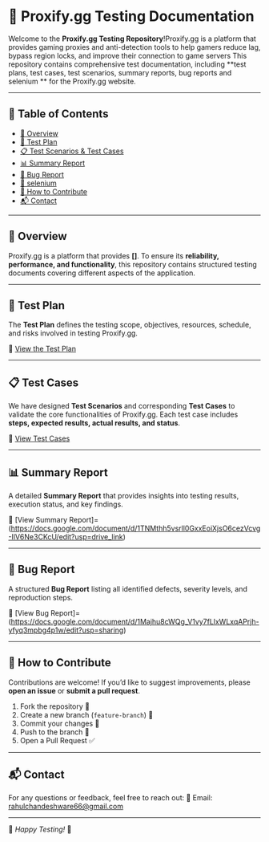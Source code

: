 # 📌 Proxify.gg Testing Documentation

Welcome to the **Proxify.gg Testing Repository**!Proxify.gg is a platform that provides gaming proxies and anti-detection tools to help gamers reduce lag, bypass region locks, and improve their connection to game servers
This repository contains comprehensive test documentation, including **test plans, test cases, test scenarios, summary reports, bug reports and selenium ** for the Proxify.gg website.

---

## 📖 Table of Contents
- [📌 Overview](#-overview)
- [📝 Test Plan](#-test-plan)
- [📋 Test Scenarios & Test Cases](#-test-scenarios--test-cases)
- [📊 Summary Report](#-summary-report)
- [🐞 Bug Report](#-bug-report)
-  [📝 selenium  ](#-selenium  )
- [🚀 How to Contribute](#-how-to-contribute)
- [📬 Contact](#-contact)

---

## 📌 Overview
Proxify.gg is a platform that provides **[]**. To ensure its **reliability, performance, and functionality**, this repository contains structured testing documents covering different aspects of the application.

---

## 📝 Test Plan
The **Test Plan** defines the testing scope, objectives, resources, schedule, and risks involved in testing Proxify.gg.

📂 [View the Test Plan](https://docs.google.com/document/d/1Zt2VrhfRLNo3KOeFJVQ3Qpl1NLzCjcG_Vkps-57E42Y/edit?usp=drive_link)

---

## 📋 Test Cases
We have designed **Test Scenarios** and corresponding **Test Cases** to validate the core functionalities of Proxify.gg. Each test case includes **steps, expected results, actual results, and status**.

📂 [View Test Cases](https://docs.google.com/spreadsheets/d/17RhPkMjvd12P29KA8ZLXEMiTIdlvk6TR0AW-l4YBomg/edit?usp=drive_link)

---

## 📊 Summary Report
A detailed **Summary Report** that provides insights into testing results, execution status, and key findings.

📂 [View Summary Report]=(https://docs.google.com/document/d/1TNMthh5vsrll0GxxEoiXjsO6cezVcvg-IlV6Ne3CKcU/edit?usp=drive_link)

---

## 🐞 Bug Report
A structured **Bug Report** listing all identified defects, severity levels, and reproduction steps.

📂 [View Bug Report]=(https://docs.google.com/document/d/1Majhu8cWQg_V1vy7fLlxWLxqAPrjh-yfyq3mpbg4p1w/edit?usp=sharing)

---

## 🚀 How to Contribute
Contributions are welcome! If you’d like to suggest improvements, please **open an issue** or **submit a pull request**.

1. Fork the repository 📌
2. Create a new branch (`feature-branch`) 🚀
3. Commit your changes 📝
4. Push to the branch 🔄
5. Open a Pull Request ✅

---

## 📬 Contact
For any questions or feedback, feel free to reach out:
📧 Email: rahulchandeshware66@gmail.com

---

🔹 *Happy Testing!* 🎯
